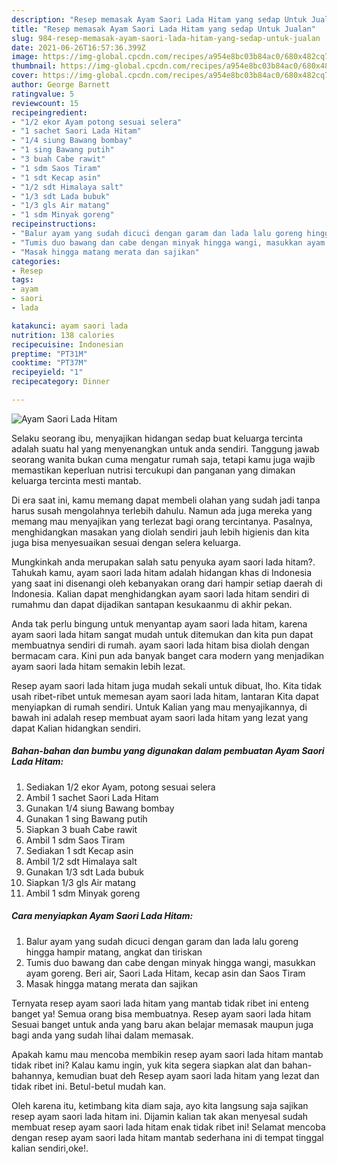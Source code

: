 ```yaml
---
description: "Resep memasak Ayam Saori Lada Hitam yang sedap Untuk Jualan"
title: "Resep memasak Ayam Saori Lada Hitam yang sedap Untuk Jualan"
slug: 984-resep-memasak-ayam-saori-lada-hitam-yang-sedap-untuk-jualan
date: 2021-06-26T16:57:36.399Z
image: https://img-global.cpcdn.com/recipes/a954e8bc03b84ac0/680x482cq70/ayam-saori-lada-hitam-foto-resep-utama.jpg
thumbnail: https://img-global.cpcdn.com/recipes/a954e8bc03b84ac0/680x482cq70/ayam-saori-lada-hitam-foto-resep-utama.jpg
cover: https://img-global.cpcdn.com/recipes/a954e8bc03b84ac0/680x482cq70/ayam-saori-lada-hitam-foto-resep-utama.jpg
author: George Barnett
ratingvalue: 5
reviewcount: 15
recipeingredient:
- "1/2 ekor Ayam potong sesuai selera"
- "1 sachet Saori Lada Hitam"
- "1/4 siung Bawang bombay"
- "1 sing Bawang putih"
- "3 buah Cabe rawit"
- "1 sdm Saos Tiram"
- "1 sdt Kecap asin"
- "1/2 sdt Himalaya salt"
- "1/3 sdt Lada bubuk"
- "1/3 gls Air matang"
- "1 sdm Minyak goreng"
recipeinstructions:
- "Balur ayam yang sudah dicuci dengan garam dan lada lalu goreng hingga hampir matang, angkat dan tiriskan"
- "Tumis duo bawang dan cabe dengan minyak hingga wangi, masukkan ayam goreng. Beri air, Saori Lada Hitam, kecap asin dan Saos Tiram"
- "Masak hingga matang merata dan sajikan"
categories:
- Resep
tags:
- ayam
- saori
- lada

katakunci: ayam saori lada 
nutrition: 138 calories
recipecuisine: Indonesian
preptime: "PT31M"
cooktime: "PT37M"
recipeyield: "1"
recipecategory: Dinner

---
```



![Ayam Saori Lada Hitam](https://img-global.cpcdn.com/recipes/a954e8bc03b84ac0/680x482cq70/ayam-saori-lada-hitam-foto-resep-utama.jpg)

Selaku seorang ibu, menyajikan hidangan sedap buat keluarga tercinta adalah suatu hal yang menyenangkan untuk anda sendiri. Tanggung jawab seorang  wanita bukan cuma mengatur rumah saja, tetapi kamu juga wajib memastikan keperluan nutrisi tercukupi dan panganan yang dimakan keluarga tercinta mesti mantab.

Di era  saat ini, kamu memang dapat membeli olahan yang sudah jadi tanpa harus susah mengolahnya terlebih dahulu. Namun ada juga mereka yang memang mau menyajikan yang terlezat bagi orang tercintanya. Pasalnya, menghidangkan masakan yang diolah sendiri jauh lebih higienis dan kita juga bisa menyesuaikan sesuai dengan selera keluarga. 



Mungkinkah anda merupakan salah satu penyuka ayam saori lada hitam?. Tahukah kamu, ayam saori lada hitam adalah hidangan khas di Indonesia yang saat ini disenangi oleh kebanyakan orang dari hampir setiap daerah di Indonesia. Kalian dapat menghidangkan ayam saori lada hitam sendiri di rumahmu dan dapat dijadikan santapan kesukaanmu di akhir pekan.

Anda tak perlu bingung untuk menyantap ayam saori lada hitam, karena ayam saori lada hitam sangat mudah untuk ditemukan dan kita pun dapat membuatnya sendiri di rumah. ayam saori lada hitam bisa diolah dengan bermacam cara. Kini pun ada banyak banget cara modern yang menjadikan ayam saori lada hitam semakin lebih lezat.

Resep ayam saori lada hitam juga mudah sekali untuk dibuat, lho. Kita tidak usah ribet-ribet untuk memesan ayam saori lada hitam, lantaran Kita dapat menyiapkan di rumah sendiri. Untuk Kalian yang mau menyajikannya, di bawah ini adalah resep membuat ayam saori lada hitam yang lezat yang dapat Kalian hidangkan sendiri.

<!--inarticleads1-->

##### Bahan-bahan dan bumbu yang digunakan dalam pembuatan Ayam Saori Lada Hitam:

1. Sediakan 1/2 ekor Ayam, potong sesuai selera
1. Ambil 1 sachet Saori Lada Hitam
1. Gunakan 1/4 siung Bawang bombay
1. Gunakan 1 sing Bawang putih
1. Siapkan 3 buah Cabe rawit
1. Ambil 1 sdm Saos Tiram
1. Sediakan 1 sdt Kecap asin
1. Ambil 1/2 sdt Himalaya salt
1. Gunakan 1/3 sdt Lada bubuk
1. Siapkan 1/3 gls Air matang
1. Ambil 1 sdm Minyak goreng




<!--inarticleads2-->

##### Cara menyiapkan Ayam Saori Lada Hitam:

1. Balur ayam yang sudah dicuci dengan garam dan lada lalu goreng hingga hampir matang, angkat dan tiriskan
1. Tumis duo bawang dan cabe dengan minyak hingga wangi, masukkan ayam goreng. Beri air, Saori Lada Hitam, kecap asin dan Saos Tiram
1. Masak hingga matang merata dan sajikan




Ternyata resep ayam saori lada hitam yang mantab tidak ribet ini enteng banget ya! Semua orang bisa membuatnya. Resep ayam saori lada hitam Sesuai banget untuk anda yang baru akan belajar memasak maupun juga bagi anda yang sudah lihai dalam memasak.

Apakah kamu mau mencoba membikin resep ayam saori lada hitam mantab tidak ribet ini? Kalau kamu ingin, yuk kita segera siapkan alat dan bahan-bahannya, kemudian buat deh Resep ayam saori lada hitam yang lezat dan tidak ribet ini. Betul-betul mudah kan. 

Oleh karena itu, ketimbang kita diam saja, ayo kita langsung saja sajikan resep ayam saori lada hitam ini. Dijamin kalian tak akan menyesal sudah membuat resep ayam saori lada hitam enak tidak ribet ini! Selamat mencoba dengan resep ayam saori lada hitam mantab sederhana ini di tempat tinggal kalian sendiri,oke!.

